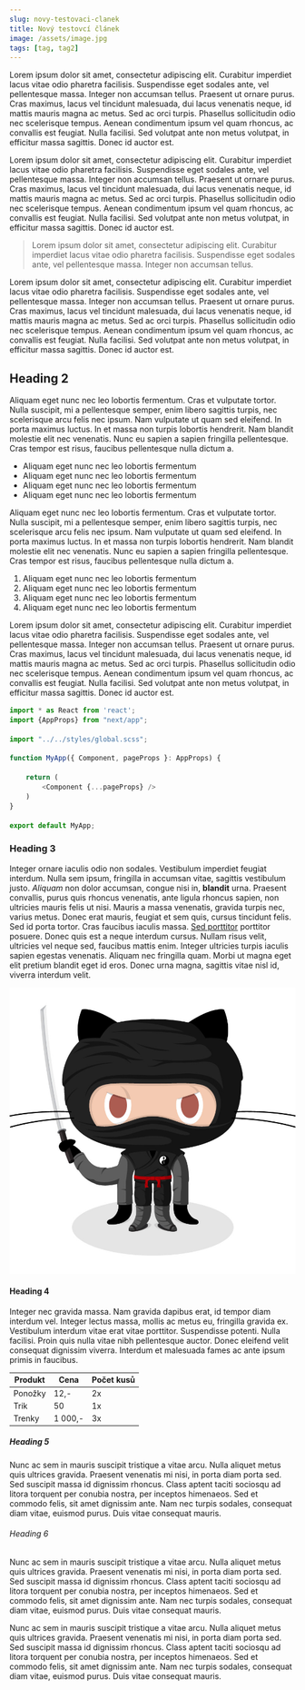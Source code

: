 ```yaml
---
slug: novy-testovaci-clanek
title: Nový testovcí článek
image: /assets/image.jpg
tags: [tag, tag2]
---
```


Lorem ipsum dolor sit amet, consectetur adipiscing elit. Curabitur imperdiet lacus vitae odio pharetra facilisis. Suspendisse eget sodales ante, vel pellentesque massa. Integer non accumsan tellus. Praesent ut ornare purus. Cras maximus, lacus vel tincidunt malesuada, dui lacus venenatis neque, id mattis mauris magna ac metus. Sed ac orci turpis. Phasellus sollicitudin odio nec scelerisque tempus. Aenean condimentum ipsum vel quam rhoncus, ac convallis est feugiat. Nulla facilisi. Sed volutpat ante non metus volutpat, in efficitur massa sagittis. Donec id auctor est.

<!-- Preview -->

Lorem ipsum dolor sit amet, consectetur adipiscing elit. Curabitur imperdiet lacus vitae odio pharetra facilisis. Suspendisse eget sodales ante, vel pellentesque massa. Integer non accumsan tellus. Praesent ut ornare purus. Cras maximus, lacus vel tincidunt malesuada, dui lacus venenatis neque, id mattis mauris magna ac metus. Sed ac orci turpis. Phasellus sollicitudin odio nec scelerisque tempus. Aenean condimentum ipsum vel quam rhoncus, ac convallis est feugiat. Nulla facilisi. Sed volutpat ante non metus volutpat, in efficitur massa sagittis. Donec id auctor est.

> Lorem ipsum dolor sit amet, consectetur adipiscing elit. Curabitur imperdiet lacus vitae odio pharetra facilisis. Suspendisse eget sodales ante, vel pellentesque massa. Integer non accumsan tellus. 

Lorem ipsum dolor sit amet, consectetur adipiscing elit. Curabitur imperdiet lacus vitae odio pharetra facilisis. Suspendisse eget sodales ante, vel pellentesque massa. Integer non accumsan tellus. Praesent ut ornare purus. Cras maximus, lacus vel tincidunt malesuada, dui lacus venenatis neque, id mattis mauris magna ac metus. Sed ac orci turpis. Phasellus sollicitudin odio nec scelerisque tempus. Aenean condimentum ipsum vel quam rhoncus, ac convallis est feugiat. Nulla facilisi. Sed volutpat ante non metus volutpat, in efficitur massa sagittis. Donec id auctor est.

## Heading 2

Aliquam eget nunc nec leo lobortis fermentum. Cras et vulputate tortor. Nulla suscipit, mi a pellentesque semper, enim libero sagittis turpis, nec scelerisque arcu felis nec ipsum. Nam vulputate ut quam sed eleifend. In porta maximus luctus. In et massa non turpis lobortis hendrerit. Nam blandit molestie elit nec venenatis. Nunc eu sapien a sapien fringilla pellentesque. Cras tempor est risus, faucibus pellentesque nulla dictum a.

* Aliquam eget nunc nec leo lobortis fermentum 
* Aliquam eget nunc nec leo lobortis fermentum
* Aliquam eget nunc nec leo lobortis fermentum
* Aliquam eget nunc nec leo lobortis fermentum

Aliquam eget nunc nec leo lobortis fermentum. Cras et vulputate tortor. Nulla suscipit, mi a pellentesque semper, enim libero sagittis turpis, nec scelerisque arcu felis nec ipsum. Nam vulputate ut quam sed eleifend. In porta maximus luctus. In et massa non turpis lobortis hendrerit. Nam blandit molestie elit nec venenatis. Nunc eu sapien a sapien fringilla pellentesque. Cras tempor est risus, faucibus pellentesque nulla dictum a.

1. Aliquam eget nunc nec leo lobortis fermentum
2. Aliquam eget nunc nec leo lobortis fermentum
3. Aliquam eget nunc nec leo lobortis fermentum
4. Aliquam eget nunc nec leo lobortis fermentum

Lorem ipsum dolor sit amet, consectetur adipiscing elit. Curabitur imperdiet lacus vitae odio pharetra facilisis. Suspendisse eget sodales ante, vel pellentesque massa. Integer non accumsan tellus. Praesent ut ornare purus. Cras maximus, lacus vel tincidunt malesuada, dui lacus venenatis neque, id mattis mauris magna ac metus. Sed ac orci turpis. Phasellus sollicitudin odio nec scelerisque tempus. Aenean condimentum ipsum vel quam rhoncus, ac convallis est feugiat. Nulla facilisi. Sed volutpat ante non metus volutpat, in efficitur massa sagittis. Donec id auctor est.

```typescript
import * as React from 'react';
import {AppProps} from "next/app";

import "../../styles/global.scss";

function MyApp({ Component, pageProps }: AppProps) {

    return (
        <Component {...pageProps} />
    )
}

export default MyApp;
```

### Heading 3

Integer ornare iaculis odio non sodales. Vestibulum imperdiet feugiat interdum. Nulla sem ipsum, fringilla in accumsan vitae, sagittis vestibulum justo. *Aliquam* non dolor accumsan, congue nisi in, **blandit** urna. Praesent convallis, purus quis rhoncus venenatis, ante ligula rhoncus sapien, non ultricies mauris felis ut nisi. Mauris a massa venenatis, gravida turpis nec, varius metus. Donec erat mauris, feugiat et sem quis, cursus tincidunt felis. Sed id porta tortor. Cras faucibus iaculis massa. [Sed porttitor](https://google.com) porttitor posuere. Donec quis est a neque interdum cursus. Nullam risus velit, ultricies vel neque sed, faucibus mattis enim. Integer ultricies turpis iaculis sapien egestas venenatis. Aliquam nec fringilla quam. Morbi ut magna eget elit pretium blandit eget id eros. Donec urna magna, sagittis vitae nisl id, viverra interdum velit.

![Obrázek](assets/dojocat.jpg "Popis")

#### Heading 4

Integer nec gravida massa. Nam gravida dapibus erat, id tempor diam interdum vel. Integer lectus massa, mollis ac metus eu, fringilla gravida ex. Vestibulum interdum vitae erat vitae porttitor. Suspendisse potenti. Nulla facilisi. Proin quis nulla vitae nibh pellentesque auctor. Donec eleifend velit consequat dignissim viverra. Interdum et malesuada fames ac ante ipsum primis in faucibus.

| Produkt | Cena    | Počet kusů |
| ------- | ------- | ---------- |
| Ponožky | 12,-    | 2x         |
| Trik    | 50      | 1x         |
| Trenky  | 1 000,- | 3x         |

##### Heading 5

Nunc ac sem in mauris suscipit tristique a vitae arcu. Nulla aliquet metus quis ultrices gravida. Praesent venenatis mi nisi, in porta diam porta sed. Sed suscipit massa id dignissim rhoncus. Class aptent taciti sociosqu ad litora torquent per conubia nostra, per inceptos himenaeos. Sed et commodo felis, sit amet dignissim ante. Nam nec turpis sodales, consequat diam vitae, euismod purus. Duis vitae consequat mauris.

###### Heading 6

Nunc ac sem in mauris suscipit tristique a vitae arcu. Nulla aliquet metus quis ultrices gravida. Praesent venenatis mi nisi, in porta diam porta sed. Sed suscipit massa id dignissim rhoncus. Class aptent taciti sociosqu ad litora torquent per conubia nostra, per inceptos himenaeos. Sed et commodo felis, sit amet dignissim ante. Nam nec turpis sodales, consequat diam vitae, euismod purus. Duis vitae consequat mauris.

Nunc ac sem in mauris suscipit tristique a vitae arcu. Nulla aliquet metus quis ultrices gravida. Praesent venenatis mi nisi, in porta diam porta sed. Sed suscipit massa id dignissim rhoncus. Class aptent taciti sociosqu ad litora torquent per conubia nostra, per inceptos himenaeos. Sed et commodo felis, sit amet dignissim ante. Nam nec turpis sodales, consequat diam vitae, euismod purus. Duis vitae consequat mauris.

###### 